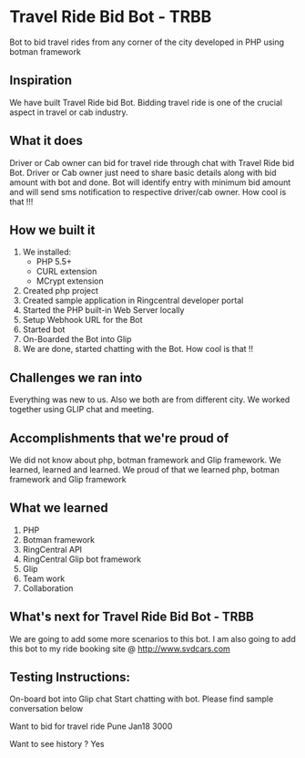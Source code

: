 # Travel Ride Bid Bot - TRBB
Bot to bid travel rides from any corner of the city developed in PHP using botman framework


## Inspiration
We have built Travel Ride bid Bot. Bidding travel ride is one of the crucial aspect in travel or cab industry.

## What it does
Driver or Cab owner can bid for travel ride  through chat with Travel Ride bid Bot. Driver or Cab owner just need to share basic details along with bid amount with bot and done.
Bot will identify entry with minimum bid amount and will send sms notification to respective driver/cab owner.
How cool is that !!!

## How we built it
1. We installed:
    * PHP 5.5+
    * CURL extension
    * MCrypt extension
2. Created php project
3. Created sample application in Ringcentral developer portal
4. Started the PHP built-in Web Server locally
5. Setup Webhook URL for the Bot
6. Started bot
7. On-Boarded the Bot into Glip
8. We are done, started chatting with the Bot. How cool is that !!

## Challenges we ran into
Everything was new to us. Also we both are from different city. 
We worked together using GLIP chat and meeting.

## Accomplishments that we're proud of
We did not know about php, botman framework and Glip framework. We learned, learned and learned.
We proud of that we learned php, botman framework and Glip framework

## What we learned
1. PHP
2. Botman framework
3. RingCentral API
4. RingCentral Glip bot framework
5. Glip
6. Team work
7. Collaboration

## What's next for Travel Ride Bid Bot - TRBB
We are going to add some more scenarios to this bot. I am also going to add this bot to my ride booking site @ http://www.svdcars.com

## Testing Instructions:
On-board bot into Glip chat
Start chatting with bot.
Please find sample conversation below

Want to bid for travel ride
Pune
Jan18
3000

Want to see history ?
Yes

